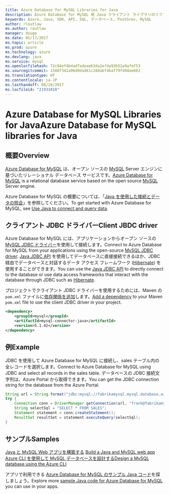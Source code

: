 ```yaml
---
title: Azure Database for MySQL Libraries for Java
description: Azure Database for MySQL 用 Java クライアント ライブラリのリファレンス ドキュメント
keywords: Azure, Java, SDK, API, SQL, データベース, PostGres, MySQL
author: rloutlaw
ms.author: routlaw
manager: douge
ms.date: 05/17/2017
ms.topic: article
ms.prod: azure
ms.technology: azure
ms.devlang: java
ms.service: mysql
ms.openlocfilehash: 72c94ef4bdad7adeae63da2efda93b52a9afef53
ms.sourcegitcommit: 1500f341a96d9da461c288abf4baf79f494ae662
ms.translationtype: HT
ms.contentlocale: ja-JP
ms.lasthandoff: 08/28/2017
ms.locfileid: "21931018"
---
```

# <a name="azure-database-for-mysql-libraries-for-java"></a><span data-ttu-id="87c6c-104">Azure Database for MySQL Libraries for Java</span><span class="sxs-lookup"><span data-stu-id="87c6c-104">Azure Database for MySQL libraries for Java</span></span>

## <a name="overview"></a><span data-ttu-id="87c6c-105">概要</span><span class="sxs-lookup"><span data-stu-id="87c6c-105">Overview</span></span>

<span data-ttu-id="87c6c-106">[Azure Database for MySQL](/azure/sql-database/sql-database-technical-overview) は、オープン ソースの [MySQL](https://www.mysql.com/) Server エンジンに基づいたリレーショナル データベース サービスです。</span><span class="sxs-lookup"><span data-stu-id="87c6c-106">[Azure Database for MySQL](/azure/sql-database/sql-database-technical-overview) is a relational database service based on the open source [MySQL](https://www.mysql.com/) Server engine.</span></span> 

<span data-ttu-id="87c6c-107">Azure Database for MySQL の概要については、「[Java を使用した接続とデータの照会](/azure/mysql/connect-java)」を参照してください。</span><span class="sxs-lookup"><span data-stu-id="87c6c-107">To get started with Azure Database for MySQL, see [Use Java to connect and query data](/azure/mysql/connect-java).</span></span>

## <a name="client-jbdc-driver"></a><span data-ttu-id="87c6c-108">クライアント JDBC ドライバー</span><span class="sxs-lookup"><span data-stu-id="87c6c-108">Client JBDC driver</span></span>

<span data-ttu-id="87c6c-109">Azure Database for MySQL には、アプリケーションからオープン ソースの [MySQL JDBC ドライバー](https://dev.mysql.com/downloads/connector/j/)を使用して接続します。</span><span class="sxs-lookup"><span data-stu-id="87c6c-109">Connect to Azure Database for MySQL from your applications using the open-source [MySQL JDBC driver](https://dev.mysql.com/downloads/connector/j/).</span></span> <span data-ttu-id="87c6c-110">[Java JDBC API](https://docs.oracle.com/javase/8/docs/technotes/guides/jdbc/) を使用してデータベースに直接接続できるほか、JDBC 経由でデータベースと対話するデータ アクセス フレームワーク ([Hibernate](http://hibernate.org/)) を使用することができます。</span><span class="sxs-lookup"><span data-stu-id="87c6c-110">You can use the [Java JDBC API](https://docs.oracle.com/javase/8/docs/technotes/guides/jdbc/) to directly connect to the database or use data access frameworks that interact with the database through JDBC such as [Hibernate](http://hibernate.org/).</span></span>

<span data-ttu-id="87c6c-111">プロジェクトでクライアント JDBC ドライバーを使用するためには、Maven の `pom.xml` ファイルに[依存関係を追加](https://maven.apache.org/guides/getting-started/index.html#How_do_I_use_external_dependencies)します。</span><span class="sxs-lookup"><span data-stu-id="87c6c-111">[Add a dependency](https://maven.apache.org/guides/getting-started/index.html#How_do_I_use_external_dependencies) to your Maven `pom.xml` file to use the client JDBC driver in your project.</span></span>  

```XML
<dependency>
    <groupId>mysql</groupId>
    <artifactId>mysql-connector-java</artifactId>
    <version>5.1.42</version>
</dependency>
```   

## <a name="example"></a><span data-ttu-id="87c6c-112">例</span><span class="sxs-lookup"><span data-stu-id="87c6c-112">Example</span></span>

<span data-ttu-id="87c6c-113">JDBC を使用して Azure Database for MySQL に接続し、sales テーブル内の全レコードを選択します。</span><span class="sxs-lookup"><span data-stu-id="87c6c-113">Connect to Azure Database for MySQL using JDBC and select all records in the sales table.</span></span> <span data-ttu-id="87c6c-114">データベースの JDBC 接続文字列は、Azure Portal から取得できます。</span><span class="sxs-lookup"><span data-stu-id="87c6c-114">You can get the JDBC connection string for the database from the Azure Portal.</span></span>

```java
String url = String.format("jdbc:mysql://fabrikamysql.mysql.database.azure.com:3306/fabrikamdb?verifyServerCertificate=true&useSSL=true&requireSSL=false");
try {
    Connection conn = DriverManager.getConnection(url, "frank@fabrikamysql", "aBcDeFgHiJkL");
    String selectSql = "SELECT * FROM SALES";
    Statement statement = conn.createStatement();
    ResultSet resultSet = statement.executeQuery(selectSql);
}
```

## <a name="samples"></a><span data-ttu-id="87c6c-115">サンプル</span><span class="sxs-lookup"><span data-stu-id="87c6c-115">Samples</span></span>

<span data-ttu-id="87c6c-116">[Java と MySQL Web アプリを構築する](/azure/app-service-web/app-service-web-tutorial-java-mysql) </span><span class="sxs-lookup"><span data-stu-id="87c6c-116">[Build a Java and MySQL web app](/azure/app-service-web/app-service-web-tutorial-java-mysql) </span></span>  
[<span data-ttu-id="87c6c-117">Azure CLI を使用して MySQL データベースを設計する</span><span class="sxs-lookup"><span data-stu-id="87c6c-117">Design a MySQL database using the Azure CLI</span></span>](/azure/mysql/tutorial-design-database-using-cli)   

<span data-ttu-id="87c6c-118">アプリで利用できる [Azure Database for MySQL のサンプル Java コード](https://azure.microsoft.com/resources/samples/?platform=java&term=mysql)を探しましょう。</span><span class="sxs-lookup"><span data-stu-id="87c6c-118">Explore more [sample Java code for Azure Database for MySQL](https://azure.microsoft.com/resources/samples/?platform=java&term=mysql) you can use in your apps.</span></span>
